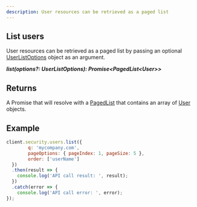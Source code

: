 ```yaml
---
description: User resources can be retrieved as a paged list
---
```


## List users

User resources can be retrieved as a paged list by passing an optional [UserListOptions](/model/user-list-options.md) object as an argument.

***list(options?: UserListOptions): Promise&lt;PagedList&lt;User&gt;&gt;***

## Returns

A Promise that will resolve with a [PagedList](/model/paged-list.md) that contains an array of [User](/model/user.md) objects.

## Example

```js
client.security.users.list({
        q: 'mycompany.com',
        pageOptions: { pageIndex: 1, pageSize: 5 },
        order: ['userName']
  })
  .then(result => {      
    console.log('API call result: ', result);              
  })
  .catch(error => {
    console.log('API call error: ', error);      
});
```
